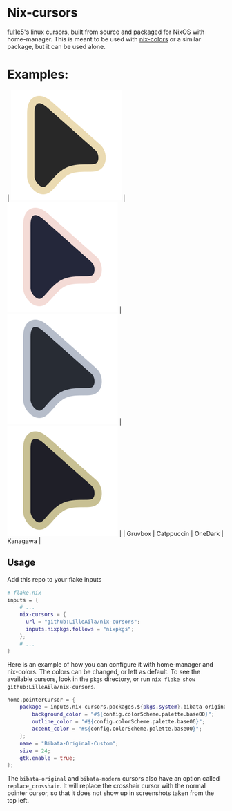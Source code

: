 # Nix-cursors

[ful1e5](https://github.com/ful1e5)'s linux cursors, built from source and packaged for NixOS with home-manager. This is meant to be used with [nix-colors](https://github.com/Misterio77/nix-colors) or a similar package, but it can be used alone.

# Examples:

| ![Gruvbox cursor](./assets/gruvbox.png) | ![Catppuccin cursor](./assets/catppuccin.png) | ![OneDark cursor](./assets/onedark.png) | ![Kanagawa cursor](./assets/kanagawa.png) |
| Gruvbox | Catppuccin | OneDark | Kanagawa |

## Usage
Add this repo to your flake inputs
```nix
# flake.nix
inputs = {
    # ...
    nix-cursors = {
      url = "github:LilleAila/nix-cursors";
      inputs.nixpkgs.follows = "nixpkgs";
    };
    # ...
}
```
Here is an example of how you can configure it with home-manager and nix-colors. The colors can be changed, or left as default. To see the available cursors, look in the `pkgs` directory, or run `nix flake show github:LilleAila/nix-cursors`.
```nix
home.pointerCursor = {
    package = inputs.nix-cursors.packages.${pkgs.system}.bibata-original-cursor.override {
        background_color = "#${config.colorScheme.palette.base00}";
        outline_color = "#${config.colorScheme.palette.base06}";
        accent_color = "#${config.colorScheme.palette.base00}";
    };
    name = "Bibata-Original-Custom";
    size = 24;
    gtk.enable = true;
};
```
The `bibata-original` and `bibata-modern` cursors also have an option called `replace_crosshair`. It will replace the crosshair cursor with the normal pointer cursor, so that it does not show up in screenshots taken from the top left.
